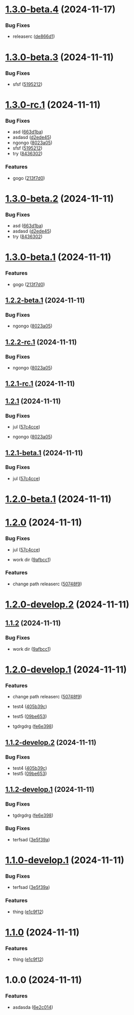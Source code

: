 # [1.3.0-beta.4](https://github.com/DarNattp/semver/compare/1.3.0-beta.3...1.3.0-beta.4) (2024-11-17)


### Bug Fixes

* releaserc ([de866d1](https://github.com/DarNattp/semver/commit/de866d15114f3d33b79dca7537335c9de94fe16f))

# [1.3.0-beta.3](https://github.com/DarNattp/semver/compare/1.3.0-beta.2...1.3.0-beta.3) (2024-11-11)


### Bug Fixes

* sfsf ([5195212](https://github.com/DarNattp/semver/commit/5195212ce2a75d4bf4609203fafe057b94768056))

# [1.3.0-rc.1](https://github.com/DarNattp/semver/compare/1.2.1...1.3.0-rc.1) (2024-11-11)


### Bug Fixes

* asd ([663d1ba](https://github.com/DarNattp/semver/commit/663d1ba4e1fe175a5c97cb4976c0bfe122170c30))
* asdasd ([d2ede45](https://github.com/DarNattp/semver/commit/d2ede453e2a5b8675e8a8dfee36da2a9528fbf3b))
* ngongo ([8023a05](https://github.com/DarNattp/semver/commit/8023a05989787f9ed7a0ff2d7402de6352920095))
* sfsf ([5195212](https://github.com/DarNattp/semver/commit/5195212ce2a75d4bf4609203fafe057b94768056))
* try ([8436302](https://github.com/DarNattp/semver/commit/8436302e1d7449fa1c095ed213be846491843d0c))


### Features

* gogo ([213f7d0](https://github.com/DarNattp/semver/commit/213f7d0f2dc00651014c8013444bdbb258ca8382))

# [1.3.0-beta.2](https://github.com/DarNattp/semver/compare/1.3.0-beta.1...1.3.0-beta.2) (2024-11-11)


### Bug Fixes

* asd ([663d1ba](https://github.com/DarNattp/semver/commit/663d1ba4e1fe175a5c97cb4976c0bfe122170c30))
* asdasd ([d2ede45](https://github.com/DarNattp/semver/commit/d2ede453e2a5b8675e8a8dfee36da2a9528fbf3b))
* try ([8436302](https://github.com/DarNattp/semver/commit/8436302e1d7449fa1c095ed213be846491843d0c))

# [1.3.0-beta.1](https://github.com/DarNattp/semver/compare/1.2.2-beta.1...1.3.0-beta.1) (2024-11-11)


### Features

* gogo ([213f7d0](https://github.com/DarNattp/semver/commit/213f7d0f2dc00651014c8013444bdbb258ca8382))

## [1.2.2-beta.1](https://github.com/DarNattp/semver/compare/1.2.1...1.2.2-beta.1) (2024-11-11)


### Bug Fixes

* ngongo ([8023a05](https://github.com/DarNattp/semver/commit/8023a05989787f9ed7a0ff2d7402de6352920095))

## [1.2.2-rc.1](https://github.com/DarNattp/semver/compare/1.2.1...1.2.2-rc.1) (2024-11-11)


### Bug Fixes

* ngongo ([8023a05](https://github.com/DarNattp/semver/commit/8023a05989787f9ed7a0ff2d7402de6352920095))

## [1.2.1-rc.1](https://github.com/DarNattp/semver/compare/1.2.0...1.2.1-rc.1) (2024-11-11)

## [1.2.1](https://github.com/DarNattp/semver/compare/1.2.0...1.2.1) (2024-11-11)



### Bug Fixes

* jul ([57c4cce](https://github.com/DarNattp/semver/commit/57c4cce80dddf0466d504970feeea16f620da610))

* ngongo ([8023a05](https://github.com/DarNattp/semver/commit/8023a05989787f9ed7a0ff2d7402de6352920095))



## [1.2.1-beta.1](https://github.com/DarNattp/semver/compare/1.2.0...1.2.1-beta.1) (2024-11-11)


### Bug Fixes

* jul ([57c4cce](https://github.com/DarNattp/semver/commit/57c4cce80dddf0466d504970feeea16f620da610))

# [1.2.0-beta.1](https://github.com/DarNattp/semver/compare/1.1.2...1.2.0-beta.1) (2024-11-11)

# [1.2.0](https://github.com/DarNattp/semver/compare/1.1.2...1.2.0) (2024-11-11)



### Bug Fixes


* jul ([57c4cce](https://github.com/DarNattp/semver/commit/57c4cce80dddf0466d504970feeea16f620da610))


* work dir ([9afbcc1](https://github.com/DarNattp/semver/commit/9afbcc14ac6ad42ffb452b852664799636071c91))


### Features

* change path releaserc ([50748f9](https://github.com/DarNattp/semver/commit/50748f996007a39b89ade7f54a454bf9cea3f0fd))

# [1.2.0-develop.2](https://github.com/DarNattp/semver/compare/1.2.0-develop.1...1.2.0-develop.2) (2024-11-11)

## [1.1.2](https://github.com/DarNattp/semver/compare/1.1.1...1.1.2) (2024-11-11)



### Bug Fixes


* work dir ([9afbcc1](https://github.com/DarNattp/semver/commit/9afbcc14ac6ad42ffb452b852664799636071c91))

# [1.2.0-develop.1](https://github.com/DarNattp/semver/compare/1.1.2-develop.2...1.2.0-develop.1) (2024-11-11)


### Features

* change path releaserc ([50748f9](https://github.com/DarNattp/semver/commit/50748f996007a39b89ade7f54a454bf9cea3f0fd))

* test4 ([405b39c](https://github.com/DarNattp/semver/commit/405b39cc1cb27ae65b199e5eadc2b9afd850969e))
* test5 ([09be653](https://github.com/DarNattp/semver/commit/09be653881b1a38f9cc8ee5477eeee57ee3aae81))
* tgdrgdrg ([fe6e398](https://github.com/DarNattp/semver/commit/fe6e3984b72df878cafb0c4a8d194c01da316dad))


## [1.1.2-develop.2](https://github.com/DarNattp/semver/compare/1.1.2-develop.1...1.1.2-develop.2) (2024-11-11)


### Bug Fixes

* test4 ([405b39c](https://github.com/DarNattp/semver/commit/405b39cc1cb27ae65b199e5eadc2b9afd850969e))
* test5 ([09be653](https://github.com/DarNattp/semver/commit/09be653881b1a38f9cc8ee5477eeee57ee3aae81))

## [1.1.2-develop.1](https://github.com/DarNattp/semver/compare/1.1.1...1.1.2-develop.1) (2024-11-11)


### Bug Fixes

* tgdrgdrg ([fe6e398](https://github.com/DarNattp/semver/commit/fe6e3984b72df878cafb0c4a8d194c01da316dad))

### Bug Fixes

* terfsad ([3e5f39a](https://github.com/DarNattp/semver/commit/3e5f39ab2e01262a38a9794e29a3f829b67ded02))

# [1.1.0-develop.1](https://github.com/DarNattp/semver/compare/1.0.0...1.1.0-develop.1) (2024-11-11)


### Bug Fixes

* terfsad ([3e5f39a](https://github.com/DarNattp/semver/commit/3e5f39ab2e01262a38a9794e29a3f829b67ded02))


### Features

* thing ([e1c9f12](https://github.com/DarNattp/semver/commit/e1c9f12e9cd618c883e712d2340fffb433666edc))


# [1.1.0](https://github.com/DarNattp/semver/compare/1.0.0...1.1.0) (2024-11-11)


### Features

* thing ([e1c9f12](https://github.com/DarNattp/semver/commit/e1c9f12e9cd618c883e712d2340fffb433666edc))

# 1.0.0 (2024-11-11)


### Features

* asdasda ([6e2c014](https://github.com/DarNattp/semver/commit/6e2c01403646a23acc7ea780e7692e6bc23d69f1))
